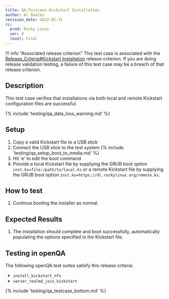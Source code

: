 ```yaml
---
title: QA:Testcase Kickstart Installation
author: Al Bowles
revision_date: 2022-05-31
rc:
  prod: Rocky Linux
  ver: 8
  level: Final
---
```


!!! info "Associated release criterion"
    This test case is associated with the [Release_Criteria#Kickstart Installation](../release_criteria.md#kickstart-installation) release criterion. If you are doing release validation testing, a failure of this test case may be a breach of that release criterion.

## Description
This test case verifies that installations via both local and remote Kickstart configuration files are successful.

{% include 'testing/qa_data_loss_warning.md' %}

## Setup
1. Copy a valid Kickstart file to a USB stick
1. Connect the USB stick to the test system
{% include 'testing/qa_setup_boot_to_media.md' %}
1. Hit 'e' to edit the boot command
1. Provide a local Kickstart file by supplying the GRUB boot option `inst.ks=file:/path/to/local.ks` or a remote Kickstart file by supplying the GRUB boot option `inst.ks=https://dl.rockylinux.org/remote.ks`.

## How to test
1. Continue booting the installer as normal.

## Expected Results
1. The installation should complete and boot successfully, automatically populating the options specified in the Kickstart file.

## Testing in openQA
The following openQA test suites satisfy this release criteria:
- `install_kickstart_nfs`
- `server_realmd_join_kickstart`
<!-- TODO provide a test suite that does not require PARALLEL_WITH= -->

{% include 'testing/qa_testcase_bottom.md' %}
